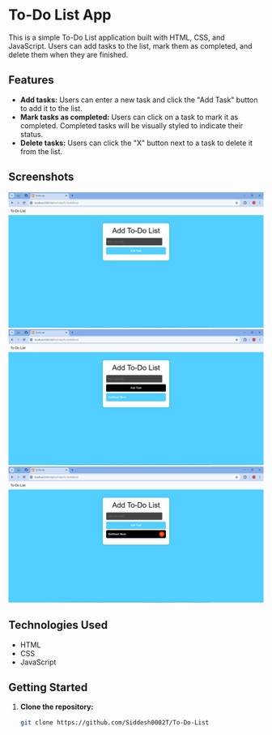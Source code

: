 # To-Do List App

This is a simple To-Do List application built with HTML, CSS, and JavaScript. Users can add tasks to the list, mark them as completed, and delete them when they are finished.

## Features

- **Add tasks:** Users can enter a new task and click the "Add Task" button to add it to the list.
- **Mark tasks as completed:** Users can click on a task to mark it as completed. Completed tasks will be visually styled to indicate their status.
- **Delete tasks:** Users can click the "X" button next to a task to delete it from the list.
## Screenshots
![Screenshot 1](img/S1.png)
![Screenshot 2](img/S2.png)
![Screenshot 3](img/S3.png)
## Technologies Used

- HTML
- CSS
- JavaScript

## Getting Started

1. **Clone the repository:**
   ```bash
   git clone https://github.com/Siddesh0002T/To-Do-List
